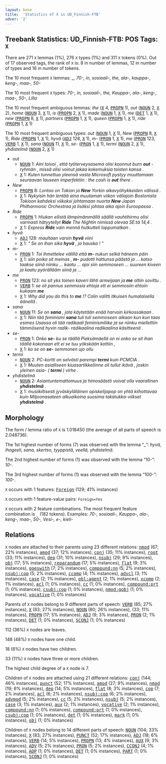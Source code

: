 ```yaml
---
layout: base
title:  'Statistics of X in UD_Finnish-FTB'
udver: '2'
---
```


## Treebank Statistics: UD_Finnish-FTB: POS Tags: `X`

There are 271 `X` lemmas (1%), 276 `X` types (1%) and 311 `X` tokens (0%).
Out of 17 observed tags, the rank of `X` is: 8 in number of lemmas, 12 in number of types and 16 in number of tokens.

The 10 most frequent `X` lemmas: <em>_, 70-, in, sosiaali-, the, ala-, kauppa-, keng-, maa-, 50-</em>

The 10 most frequent `X` types:  <em>70-, in, sosiaali-, the, Kauppa-, ala-, keng-, maa-, 50-, Lilla</em>

The 10 most frequent ambiguous lemmas: <em>the</em> (<tt><a href="fi_ftb-pos-X.html">X</a></tt> 4, <tt><a href="fi_ftb-pos-PROPN.html">PROPN</a></tt> 1), <em>out</em> (<tt><a href="fi_ftb-pos-NOUN.html">NOUN</a></tt> 2, <tt><a href="fi_ftb-pos-X.html">X</a></tt> 2), <em>home</em> (<tt><a href="fi_ftb-pos-NOUN.html">NOUN</a></tt> 3, <tt><a href="fi_ftb-pos-X.html">X</a></tt> 1), <em>is</em> (<tt><a href="fi_ftb-pos-PROPN.html">PROPN</a></tt> 2, <tt><a href="fi_ftb-pos-X.html">X</a></tt> 1), <em>made</em> (<tt><a href="fi_ftb-pos-NOUN.html">NOUN</a></tt> 1, <tt><a href="fi_ftb-pos-X.html">X</a></tt> 1), <em>me</em> (<tt><a href="fi_ftb-pos-DET.html">DET</a></tt> 1, <tt><a href="fi_ftb-pos-X.html">X</a></tt> 1), <em>new</em> (<tt><a href="fi_ftb-pos-PROPN.html">PROPN</a></tt> 8, <tt><a href="fi_ftb-pos-X.html">X</a></tt> 1), <em>partners</em> (<tt><a href="fi_ftb-pos-PROPN.html">PROPN</a></tt> 1, <tt><a href="fi_ftb-pos-X.html">X</a></tt> 1), <em>queen</em> (<tt><a href="fi_ftb-pos-PROPN.html">PROPN</a></tt> 1, <tt><a href="fi_ftb-pos-X.html">X</a></tt> 1), <em>ride</em> (<tt><a href="fi_ftb-pos-PROPN.html">PROPN</a></tt> 1, <tt><a href="fi_ftb-pos-X.html">X</a></tt> 1)

The 10 most frequent ambiguous types:  <em>out</em> (<tt><a href="fi_ftb-pos-NOUN.html">NOUN</a></tt> 1, <tt><a href="fi_ftb-pos-X.html">X</a></tt> 1), <em>New</em> (<tt><a href="fi_ftb-pos-PROPN.html">PROPN</a></tt> 8, <tt><a href="fi_ftb-pos-X.html">X</a></tt> 1), <em>Ride</em> (<tt><a href="fi_ftb-pos-PROPN.html">PROPN</a></tt> 1, <tt><a href="fi_ftb-pos-X.html">X</a></tt> 1), <em>hyvä</em> (<tt><a href="fi_ftb-pos-ADJ.html">ADJ</a></tt> 128, <tt><a href="fi_ftb-pos-X.html">X</a></tt> 1), <em>m-</em> (<tt><a href="fi_ftb-pos-PRON.html">PRON</a></tt> 1, <tt><a href="fi_ftb-pos-X.html">X</a></tt> 1), <em>me</em> (<tt><a href="fi_ftb-pos-PRON.html">PRON</a></tt> 123, <tt><a href="fi_ftb-pos-VERB.html">VERB</a></tt> 1, <tt><a href="fi_ftb-pos-X.html">X</a></tt> 1), <em>sana</em> (<tt><a href="fi_ftb-pos-NOUN.html">NOUN</a></tt> 11, <tt><a href="fi_ftb-pos-X.html">X</a></tt> 1), <em>se-</em> (<tt><a href="fi_ftb-pos-PRON.html">PRON</a></tt> 1, <tt><a href="fi_ftb-pos-X.html">X</a></tt> 1), <em>termi</em> (<tt><a href="fi_ftb-pos-NOUN.html">NOUN</a></tt> 2, <tt><a href="fi_ftb-pos-X.html">X</a></tt> 1), <em>yhdistelmä</em> (<tt><a href="fi_ftb-pos-NOUN.html">NOUN</a></tt> 2, <tt><a href="fi_ftb-pos-X.html">X</a></tt> 1)


* <em>out</em>
  * <tt><a href="fi_ftb-pos-NOUN.html">NOUN</a></tt> 1: <em>Aini toivoi , että työterveysasema olisi koonnut burn <b>out</b> -ryhmän , missä olisi voinut jakaa kokemuksia toisten kansa .</em>
  * <tt><a href="fi_ftb-pos-X.html">X</a></tt> 1: <em>Kuten tunnettua yleensä vasta Microsoft pystyy muuttamaan seuraavan lauseen imperfektiin : the cash is <b>out</b> there .</em>
* <em>New</em>
  * <tt><a href="fi_ftb-pos-PROPN.html">PROPN</a></tt> 8: <em>Lontoo on Tokion ja <b>New</b> Yorkin aikavyöhykkeiden välissä .</em>
  * <tt><a href="fi_ftb-pos-X.html">X</a></tt> 1: <em>Nykyisin hän lentää aina muutaman viikon väliajoin Bostonista Tokioon kahdeksi viikoksi johtamaan nuorta <b>New</b> Japan Philharmonic Orchestraa ja lisäksi johtaa aika ajoin Euroopassa .</em>
* <em>Ride</em>
  * <tt><a href="fi_ftb-pos-PROPN.html">PROPN</a></tt> 1: <em>Hiukan eilistä lämpimämmällä säällä vauhtihirmu olisi varmasti hätyytellyt <b>Ride</b> The Nightin nimissä olevaa SE:tä 14,4 .</em>
  * <tt><a href="fi_ftb-pos-X.html">X</a></tt> 1: <em>Express <b>Ride</b> vain mennä hutkutteli loppumatkan .</em>
* <em>hyvä</em>
  * <tt><a href="fi_ftb-pos-ADJ.html">ADJ</a></tt> 128: <em>maultaan varsin <b>hyvä</b> viini</em>
  * <tt><a href="fi_ftb-pos-X.html">X</a></tt> 1: <em>" Se on ihan sika <b>hyvä</b> , ja hauska ! "</em>
* <em>m-</em>
  * <tt><a href="fi_ftb-pos-PRON.html">PRON</a></tt> 1: <em>Toi ihmettelee välillä että <b>m-</b> nukun selkä häneem päin</em>
  * <tt><a href="fi_ftb-pos-X.html">X</a></tt> 1: <em>siin poika sit meinas , <b>m-</b> pudotti hattunsa päästä ja ... katso taakse siinä niinku ... kaatu ... ajoi siin semmoseen ... suureen kiveen ja kaatu pyörällääm siinä ja ...</em>
* <em>me</em>
  * <tt><a href="fi_ftb-pos-PRON.html">PRON</a></tt> 123: <em>no sit yks toinen kaveri lähti armeijaan ja <b>me</b> oltiin sovittu .</em>
  * <tt><a href="fi_ftb-pos-VERB.html">VERB</a></tt> 1: <em>se oli pannus semmosia ehtoja ett ei semmosiin ehtoin kukaam <b>me</b></em>
  * <tt><a href="fi_ftb-pos-X.html">X</a></tt> 1: <em>Why did you do this to <b>me</b> !? Colin valitti itkuisen humalaisella äänellä .</em>
* <em>sana</em>
  * <tt><a href="fi_ftb-pos-NOUN.html">NOUN</a></tt> 11: <em>Se on <b>sana</b> , jota käytetään enää harvoin kirkossakaan .</em>
  * <tt><a href="fi_ftb-pos-X.html">X</a></tt> 1: <em>Niin tää feminismi <b>sana</b> tuli tuli semmoseen aikaan kun kun taas esimes Usassa oli tää radikaali feminismiliike ja se niinku miellettiin tämmösenä hyvin radik- radikaalina radikaalina käsitteenä .</em>
* <em>se-</em>
  * <tt><a href="fi_ftb-pos-PRON.html">PRON</a></tt> 1: <em>Onko <b>se-</b> ku se täällä Pieksämäellä on ni onko se sit ihan täällä kokonaan ett ei se tuu yökskään kottiin ,</em>
  * <tt><a href="fi_ftb-pos-X.html">X</a></tt> 1: <em>ko se on <b>se-</b> semmonen ujo ollu</em>
* <em>termi</em>
  * <tt><a href="fi_ftb-pos-NOUN.html">NOUN</a></tt> 2: <em>PC-kortti on selvästi parempi <b>termi</b> kuin PCMCIA .</em>
  * <tt><a href="fi_ftb-pos-X.html">X</a></tt> 1: <em>Muuten asialliseen kiuasartikkeliinne oli tullut ikävä , joskin yleinen asia- ( <b>termi</b> ) virhe .</em>
* <em>yhdistelmä</em>
  * <tt><a href="fi_ftb-pos-NOUN.html">NOUN</a></tt> 2: <em>Asiantuntemattomuus ja himosäästö voivat olla vaarallinen <b>yhdistelmä</b> .</em>
  * <tt><a href="fi_ftb-pos-X.html">X</a></tt> 1: <em>musiikillisesti jyväskyläläinen opiskelijapop on yhtä kiihottavaa kuin Miljoonasateen alkuaikoina suosima takatukka-viikset <b>yhdistelmä</b> .</em>

## Morphology

The form / lemma ratio of `X` is 1.018450 (the average of all parts of speech is 2.048736).

The 1st highest number of forms (7) was observed with the lemma “_”: <em>hyvä, ihogeeli, sana, skertso, tyyppistä, veellä, yhdistelmä</em>.

The 2nd highest number of forms (1) was observed with the lemma “10-”: <em>10-</em>.

The 3rd highest number of forms (1) was observed with the lemma “100-”: <em>100-</em>.

`X` occurs with 1 features: <tt><a href="fi_ftb-feat-Foreign.html">Foreign</a></tt> (129; 41% instances)

`X` occurs with 1 feature-value pairs: `Foreign=Yes`

`X` occurs with 2 feature combinations.
The most frequent feature combination is `_` (182 tokens).
Examples: <em>70-, sosiaali-, Kauppa-, ala-, keng-, maa-, 50-, Vesi-, e-, kieli-</em>


## Relations

`X` nodes are attached to their parents using 23 different relations: <tt><a href="fi_ftb-dep-nmod.html">nmod</a></tt> (67; 22% instances), <tt><a href="fi_ftb-dep-amod.html">amod</a></tt> (37; 12% instances), <tt><a href="fi_ftb-dep-conj.html">conj</a></tt> (35; 11% instances), <tt><a href="fi_ftb-dep-root.html">root</a></tt> (33; 11% instances), <tt><a href="fi_ftb-dep-dep.html">dep</a></tt> (31; 10% instances), <tt><a href="fi_ftb-dep-nsubj.html">nsubj</a></tt> (29; 9% instances), <tt><a href="fi_ftb-dep-obj.html">obj</a></tt> (17; 5% instances), <tt><a href="fi_ftb-dep-reparandum.html">reparandum</a></tt> (17; 5% instances), <tt><a href="fi_ftb-dep-flat.html">flat</a></tt> (9; 3% instances), <tt><a href="fi_ftb-dep-goeswith.html">goeswith</a></tt> (7; 2% instances), <tt><a href="fi_ftb-dep-compound-nn.html">compound:nn</a></tt> (5; 2% instances), <tt><a href="fi_ftb-dep-nsubj-cop.html">nsubj:cop</a></tt> (5; 2% instances), <tt><a href="fi_ftb-dep-ccomp.html">ccomp</a></tt> (4; 1% instances), <tt><a href="fi_ftb-dep-advcl.html">advcl</a></tt> (3; 1% instances), <tt><a href="fi_ftb-dep-case.html">case</a></tt> (2; 1% instances), <tt><a href="fi_ftb-dep-obl-agent.html">obl:agent</a></tt> (2; 1% instances), <tt><a href="fi_ftb-dep-xcomp.html">xcomp</a></tt> (2; 1% instances), <tt><a href="fi_ftb-dep-acl.html">acl</a></tt> (1; 0% instances), <tt><a href="fi_ftb-dep-cc.html">cc</a></tt> (1; 0% instances), <tt><a href="fi_ftb-dep-compound-prt.html">compound:prt</a></tt> (1; 0% instances), <tt><a href="fi_ftb-dep-csubj-cop.html">csubj:cop</a></tt> (1; 0% instances), <tt><a href="fi_ftb-dep-nmod-gobj.html">nmod:gobj</a></tt> (1; 0% instances), <tt><a href="fi_ftb-dep-vocative.html">vocative</a></tt> (1; 0% instances)

Parents of `X` nodes belong to 9 different parts of speech: <tt><a href="fi_ftb-pos-VERB.html">VERB</a></tt> (85; 27% instances), <tt><a href="fi_ftb-pos-X.html">X</a></tt> (83; 27% instances), <tt><a href="fi_ftb-pos-NOUN.html">NOUN</a></tt> (80; 26% instances),  (33; 11% instances), <tt><a href="fi_ftb-pos-PROPN.html">PROPN</a></tt> (17; 5% instances), <tt><a href="fi_ftb-pos-ADJ.html">ADJ</a></tt> (9; 3% instances), <tt><a href="fi_ftb-pos-PRON.html">PRON</a></tt> (2; 1% instances), <tt><a href="fi_ftb-pos-DET.html">DET</a></tt> (1; 0% instances), <tt><a href="fi_ftb-pos-SCONJ.html">SCONJ</a></tt> (1; 0% instances)

112 (36%) `X` nodes are leaves.

148 (48%) `X` nodes have one child.

18 (6%) `X` nodes have two children.

33 (11%) `X` nodes have three or more children.

The highest child degree of a `X` node is 7.

Children of `X` nodes are attached using 21 different relations: <tt><a href="fi_ftb-dep-conj.html">conj</a></tt> (144; 46% instances), <tt><a href="fi_ftb-dep-punct.html">punct</a></tt> (52; 17% instances), <tt><a href="fi_ftb-dep-amod.html">amod</a></tt> (27; 9% instances), <tt><a href="fi_ftb-dep-nmod.html">nmod</a></tt> (19; 6% instances), <tt><a href="fi_ftb-dep-dep.html">dep</a></tt> (14; 5% instances), <tt><a href="fi_ftb-dep-flat.html">flat</a></tt> (8; 3% instances), <tt><a href="fi_ftb-dep-cop.html">cop</a></tt> (7; 2% instances), <tt><a href="fi_ftb-dep-acl.html">acl</a></tt> (6; 2% instances), <tt><a href="fi_ftb-dep-nsubj-cop.html">nsubj:cop</a></tt> (6; 2% instances), <tt><a href="fi_ftb-dep-advmod.html">advmod</a></tt> (5; 2% instances), <tt><a href="fi_ftb-dep-cc.html">cc</a></tt> (5; 2% instances), <tt><a href="fi_ftb-dep-nsubj.html">nsubj</a></tt> (5; 2% instances), <tt><a href="fi_ftb-dep-case.html">case</a></tt> (3; 1% instances), <tt><a href="fi_ftb-dep-aux.html">aux</a></tt> (2; 1% instances), <tt><a href="fi_ftb-dep-vocative.html">vocative</a></tt> (2; 1% instances), <tt><a href="fi_ftb-dep-compound-nn.html">compound:nn</a></tt> (1; 0% instances), <tt><a href="fi_ftb-dep-compound-prt.html">compound:prt</a></tt> (1; 0% instances), <tt><a href="fi_ftb-dep-csubj-cop.html">csubj:cop</a></tt> (1; 0% instances), <tt><a href="fi_ftb-dep-det.html">det</a></tt> (1; 0% instances), <tt><a href="fi_ftb-dep-mark.html">mark</a></tt> (1; 0% instances), <tt><a href="fi_ftb-dep-obj.html">obj</a></tt> (1; 0% instances)

Children of `X` nodes belong to 14 different parts of speech: <tt><a href="fi_ftb-pos-NOUN.html">NOUN</a></tt> (104; 33% instances), <tt><a href="fi_ftb-pos-X.html">X</a></tt> (83; 27% instances), <tt><a href="fi_ftb-pos-PUNCT.html">PUNCT</a></tt> (52; 17% instances), <tt><a href="fi_ftb-pos-ADJ.html">ADJ</a></tt> (18; 6% instances), <tt><a href="fi_ftb-pos-VERB.html">VERB</a></tt> (14; 5% instances), <tt><a href="fi_ftb-pos-PROPN.html">PROPN</a></tt> (13; 4% instances), <tt><a href="fi_ftb-pos-AUX.html">AUX</a></tt> (9; 3% instances), <tt><a href="fi_ftb-pos-ADV.html">ADV</a></tt> (5; 2% instances), <tt><a href="fi_ftb-pos-PRON.html">PRON</a></tt> (5; 2% instances), <tt><a href="fi_ftb-pos-CCONJ.html">CCONJ</a></tt> (4; 1% instances), <tt><a href="fi_ftb-pos-ADP.html">ADP</a></tt> (1; 0% instances), <tt><a href="fi_ftb-pos-DET.html">DET</a></tt> (1; 0% instances), <tt><a href="fi_ftb-pos-PART.html">PART</a></tt> (1; 0% instances), <tt><a href="fi_ftb-pos-SCONJ.html">SCONJ</a></tt> (1; 0% instances)

